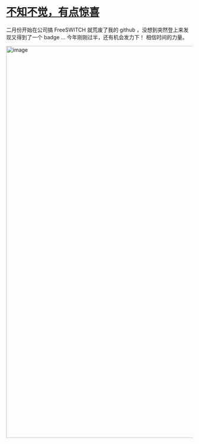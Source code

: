 # [不知不觉，有点惊喜](https://github.com/mengziin/gitblog/issues/14)

二月份开始在公司搞 FreeSWITCH 就荒废了我的 github ，没想到突然登上来发现又得到了一个 badge ... 今年刚刚过半，还有机会发力下！ 相信时间的力量。

<img width="1055" alt="image" src="https://github.com/mengziin/gitblog/assets/8908079/511137e1-d332-4ebb-8f3e-4998f55ae994">

